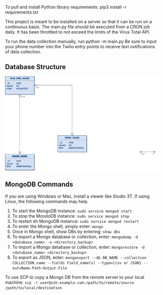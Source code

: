To pull and install Python library requirements: pip3 install -r requirements.txt

This project is meant to be installed on a server so that it can be run on a continuous basis. The main.py file should be executed from a CRON job daily. It has been throttled to not exceed the limits of the Virus Total API.

To run the data collection manually, run python -m main.py
Be sure to input your phone number into the Twilio entry points to receive text notifications of data collection.

## Database Structure
![MongoDB Database Structure](static/db_structure.drawio.png "MongoDB Database Structure]")

## MongoDB Commands
If you are using Windows or Mac, install a viewer like Studio 3T.
If using Linux, the following commands may help.
1. To start the MongoDB instance: `sudo service mongod start`
2. To stop the MondoDB instance: `sudo service mongod stop`
3. To restart eh MongoDB instance: `sudo service mongod restart`
4. To enter the Mongo shell, simply enter: `mongo`
5. Once in Mongo shell, show DBs by entering: `show dbs`
6. To export a Mongo database or collection, enter: `mongodump -d <database_name> -o <directory_backup>`
7. To import a Mongo database or collection, enter: `mongorestore -d <database_name> <directory_backup>`
8. To export as JSON, enter: `mongoexport --db DB_NAME --collection COLLECTION_name --fields Field_name(s) --type=[csv or JSON} --out=Name-Path-Output-File`

To use SCP to copy a Mongo DB from the remote server to your local machine: `scp -r user@ssh.example.com:/path/to/remote/source /path/to/local/destination`
